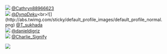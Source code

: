 
 ![](http://pbs.twimg.com/profile_images/1391691331324370944/OA_DGqpC_normal.jpg) [@Cathryn88966623](https://twitter.com/Cathryn88966623)<br>![](http://pbs.twimg.com/profile_images/1431206072455467008/NcSrE2Fv_normal.jpg) [@_DynaDeku_](https://twitter.com/_DynaDeku_)<br>![](http://abs.twimg.com/sticky/default_profile_images/default_profile_normal.png) [@T_sukhada](https://twitter.com/T_sukhada)<br>![](http://pbs.twimg.com/profile_images/1261076357305466881/JaAvt6vj_normal.jpg) [@danieldigriz](https://twitter.com/danieldigriz)<br>![](http://pbs.twimg.com/profile_images/1420419025063059458/L1Ma0mT0_normal.jpg) [@Charlie_Signify](https://twitter.com/Charlie_Signify)<br> 

![](https://visitor-badge.laobi.icu/badge?page_id=ponder)
